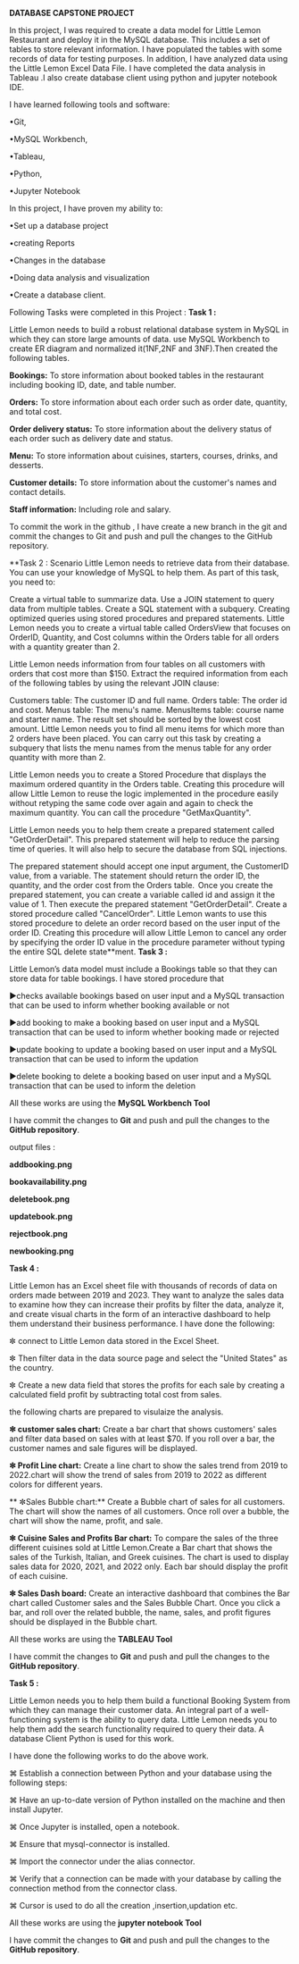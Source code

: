 **DATABASE CAPSTONE PROJECT**

In this project, I was required to create a data model for Little Lemon Restaurant and deploy it in the MySQL database. This includes a set of tables to store relevant information. I have populated the tables with some records of data for testing purposes. In addition, I have analyzed data using the Little Lemon Excel Data File.  I have completed the data analysis in Tableau .I also create database client using python and jupyter notebook IDE.

I have learned  following tools and software:

•Git,

•MySQL Workbench,

•Tableau,

•Python,

•Jupyter Notebook


In this project, I have proven my ability to:

•Set up a database project

•creating Reports

•Changes in the database

•Doing data analysis and visualization

•Create a database client.


Following Tasks were completed in this Project :
**Task 1 :**

Little Lemon needs to build a robust relational database system in MySQL in which they can store large amounts of data. use MySQL Workbench to create ER diagram and normalized it(1NF,2NF and 3NF).Then created the following tables. 


**Bookings:** To store information about booked tables in the restaurant including booking ID, date, and table number.

**Orders:** To store information about each order such as order date, quantity, and total cost.

**Order delivery status:** To store information about the delivery status of each order such as delivery date and status.

**Menu:** To store information about cuisines, starters, courses, drinks, and desserts.

**Customer details:** To store information about the customer's names and contact details.

**Staff information:** Including role and salary.

To commit the work in the github , I have create a new branch in the git  and commit the changes to Git and push and pull the changes to the GitHub repository.

**Task 2 :
Scenario
Little Lemon needs to retrieve data from their database. You can use your knowledge of MySQL to help them. As part of this task, you need to:

Create a virtual table to summarize data.
Use a JOIN statement to query data from multiple tables.
Create a SQL statement with a subquery.
Creating optimized queries using stored procedures and prepared statements.
Little Lemon needs you to create a virtual table called OrdersView that focuses on OrderID, Quantity, and Cost columns within the Orders table for all orders with a quantity greater than 2.

Little Lemon needs information from four tables on all customers with orders that cost more than $150. Extract the required information from each of the following tables by using the relevant JOIN clause:

Customers table: The customer ID and full name.
Orders table: The order id and cost.
Menus table: The menu's name.
MenusItems table: course name and starter name.
The result set should be sorted by the lowest cost amount.
Little Lemon needs you to find all menu items for which more than 2 orders have been placed. You can carry out this task by creating a subquery that lists the menu names from the menus table for any order quantity with more than 2.

Little Lemon needs you to create a Stored Procedure that displays the maximum ordered quantity in the Orders table. Creating this procedure will allow Little Lemon to reuse the logic implemented in the procedure easily without retyping the same code over again and again to check the maximum quantity. You can call the procedure "GetMaxQuantity".

Little Lemon needs you to help them create a prepared statement called "GetOrderDetail". This prepared statement will help to reduce the parsing time of queries. It will also help to secure the database from SQL injections.

The prepared statement should accept one input argument, the CustomerID value, from a variable.
The statement should return the order ID, the quantity, and the order cost from the Orders table. 
Once you create the prepared statement, you can create a variable called id and assign it the value of 1.
Then execute the prepared statement "GetOrderDetail".
Create a stored procedure called "CancelOrder". Little Lemon wants to use this stored procedure to delete an order record based on the user input of the order ID. Creating this procedure will allow Little Lemon to cancel any order by specifying the order ID value in the procedure parameter without typing the entire SQL delete state**ment.
**Task 3 :**

Little Lemon’s data model must include a Bookings table so that they can store data for table bookings. I have  stored procedure that

▶︎checks available bookings based on user input and a MySQL transaction that can be used to inform whether booking available or not

▶︎add  booking to make a booking based on user input and a MySQL transaction that can be used to inform whether booking made or rejected

▶︎update booking to update a booking based on user input and a MySQL transaction that can be used to inform the updation

▶︎delete booking to delete a booking based on user input and a MySQL transaction that can be used to inform the deletion

All these works are using the **MySQL Workbench Tool**

I have commit the changes to **Git** and push and pull the changes to the **GitHub repository**.

 output files  :
 
  **addbooking.png**

  **bookavailability.png** 
 
  **deletebook.png**
 
  **updatebook.png**
 
  **rejectbook.png**
 
  **newbooking.png**



**Task 4 :**
 
Little Lemon has an Excel sheet file with thousands of records of data on orders made between 2019 and 2023. They want to analyze the sales data to examine how they can increase their profits by filter the data, analyze it, and create visual charts in the form of an interactive dashboard to help them understand their business performance.
 I have done the following:

 ✼ connect to Little Lemon data stored in the Excel Sheet.
 
 ✼ Then filter data in the data source page and select the "United States" as the country.
 
 ✼ Create a new data field that stores the profits for each sale by creating a calculated field profit by subtracting total cost from sales.

the following charts are prepared to visulaize the analysis.

 **✼ customer sales chart:** Create a bar chart that shows customers' sales and filter data based on sales with at least $70. If you roll over a bar, the customer names and sale figures will be displayed.
 
**✼ Profit Line chart:** Create a line chart to show the sales trend from 2019 to 2022.chart will show the trend of sales from 2019 to 2022  as different colors for different years.
  
** ✼Sales  Bubble chart:** Create a Bubble chart of sales for all customers. The chart will show the names of all customers. Once  roll over a bubble, the chart will  show the name, profit, and sale.
 
**✼ Cuisine Sales and Profits Bar chart:** To compare the sales of the three different cuisines sold at Little Lemon.Create a Bar chart that shows the sales of the Turkish, Italian, and Greek cuisines. The chart is used to display sales data for 2020, 2021, and 2022 only. Each bar should display the profit of each cuisine. 

**✼ Sales Dash board:** Create an interactive dashboard that combines the Bar chart called Customer sales and the Sales Bubble Chart. Once you click a bar, and roll over the related bubble, the name, sales, and profit figures should be displayed in the Bubble chart.

All these works are using the **TABLEAU Tool**

I have commit the changes to **Git** and push and pull the changes to the **GitHub repository**.



**Task 5 :**

Little Lemon needs you to help them build a functional Booking System from which they can manage their customer data. An integral part of a well-functioning system is the ability to query data. Little Lemon needs you to help them add the search functionality required to query their data. A database Client Python is used for this work.

I have done the following works to do the above work.

  ⌘ Establish a connection between Python and your database using the following steps:

  ⌘ Have an up-to-date version of Python installed on the  machine and then install Jupyter.

  ⌘ Once Jupyter is installed,  open a notebook.

  ⌘ Ensure that mysql-connector is installed.

  ⌘ Import the connector under the alias connector.

  ⌘ Verify that a connection can be made with your database by calling the connection method from the connector class.

  ⌘ Cursor is used to do all the creation ,insertion,updation etc.

All these works are using the **jupyter notebook Tool**

I have commit the changes to **Git** and push and pull the changes to the **GitHub repository**.
